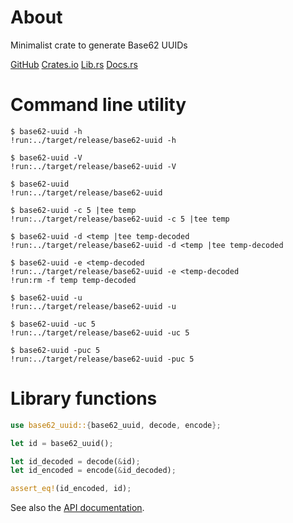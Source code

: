 # About

Minimalist crate to generate Base62 UUIDs

[GitHub](https://github.com/qtfkwk/base62-uuid)
[Crates.io](https://crates.io/crates/base62-uuid)
[Lib.rs](https://lib.rs/crates/base62-uuid)
[Docs.rs](https://docs.rs/base62-uuid/latest/base62_uuid/)

# Command line utility

```text
$ base62-uuid -h
!run:../target/release/base62-uuid -h
```

```text
$ base62-uuid -V
!run:../target/release/base62-uuid -V
```

```text
$ base62-uuid
!run:../target/release/base62-uuid
```

```text
$ base62-uuid -c 5 |tee temp
!run:../target/release/base62-uuid -c 5 |tee temp
```

```text
$ base62-uuid -d <temp |tee temp-decoded
!run:../target/release/base62-uuid -d <temp |tee temp-decoded
```

```text
$ base62-uuid -e <temp-decoded
!run:../target/release/base62-uuid -e <temp-decoded
!run:rm -f temp temp-decoded
```

```text
$ base62-uuid -u
!run:../target/release/base62-uuid -u
```

```text
$ base62-uuid -uc 5
!run:../target/release/base62-uuid -uc 5
```

```text
$ base62-uuid -puc 5
!run:../target/release/base62-uuid -puc 5
```

# Library functions

```Rust
use base62_uuid::{base62_uuid, decode, encode};

let id = base62_uuid();

let id_decoded = decode(&id);
let id_encoded = encode(&id_decoded);

assert_eq!(id_encoded, id);
```

See also the [API documentation](https://docs.rs/base62-uuid/latest/base62_uuid/).

